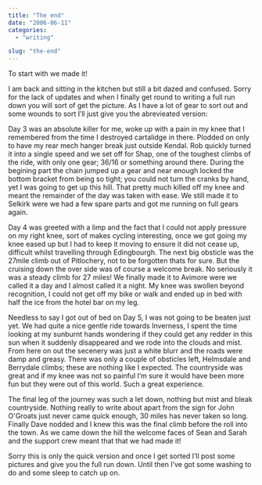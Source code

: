 ```yaml
---
title: "The end"
date: "2006-06-11"
categories: 
  - "writing"

slug: "the-end"
---
```


To start with we made it!

I am back and sitting in the kitchen but still a bit dazed and confused. Sorry for the lack of updates and when I finally get round to writing a full run down you will sort of get the picture. As I have a lot of gear to sort out and some wounds to sort I’ll just give you the abrevieated version:

Day 3 was an absolute killer for me, woke up with a pain in my knee that I remembered from the time I destroyed cartalidge in there. Plodded on only to have my rear mech hanger break just outside Kendal. Rob quickly turned it into a single speed and we set off for Shap, one of the toughest climbs of the ride, with only one gear; 36/16 or something around there. During the begining part the chain jumped up a gear and near enough locked the bottom bracket from being so tight; you could not turn the cranks by hand, yet I was going to get up this hill. That pretty much killed off my knee and meant the remainder of the day was taken with ease. We still made it to Selkirk were we had a few spare parts and got me running on full gears again.

Day 4 was greeted with a limp and the fact that I could not apply pressure on my right knee, sort of makes cycling interesting, once we got going my knee eased up but I had to keep it moving to ensure it did not cease up, difficult whilst travelling through Edingbourgh. The next big obsticle was the 27mile climb out of Pitlochery, not to be forgotten thats for sure. But the cruising down the over side was of course a welcome break. No seriously it was a steady climb for 27 miles! We finally made it to Avimore were we called it a day and I almost called it a night. My knee was swollen beyond recognition, I could not get off my bike or walk and ended up in bed with half the ice from the hotel bar on my leg.

Needless to say I got out of bed on Day 5, I was not going to be beaten just yet. We had quite a nice gentle ride towards Inverness, I spent the time looking at my sunburnt hands wondering if they could get any redder in this sun when it suddenly disappeared and we rode into the clouds and mist. From here on out the secenery was just a white blurr and the roads were damp and greasy. There was only a couple of obsticles left, Helmsdale and Berrydale climbs; these are nothing like I expected. The countryside was great and if my knee was not so painful I’m sure it would have been more fun but they were out of this world. Such a great experience.

The final leg of the journey was such a let down, nothing but mist and bleak countryside. Nothing really to write about apart from the sign for John O'Groats just never came quick enough, 30 miles has never taken so long. Finally Dave nodded and I knew this was the final climb before the roll into the town. As we came down the hill the welcome faces of Sean and Sarah and the support crew meant that that we had made it!

Sorry this is only the quick version and once I get sorted I’ll post some pictures and give you the full run down. Until then I’ve got some washing to do and some sleep to catch up on.
